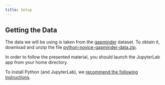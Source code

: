 ```yaml
---
title: Setup
---
```


## Getting the Data

The data we will be using is taken from the [gapminder] dataset.
To obtain it, download and unzip the file
[python-novice-gapminder-data.zip](files/python-novice-gapminder-data.zip).

In order to follow the presented material, you should launch the JupyterLab app from
your home directory.

To install Python (and JupyterLab), we [recommend the following instructions](https://researchguides.uoregon.edu/library_workshops/install_jupyterlab_desktop).




[gapminder]: https://en.wikipedia.org/wiki/Gapminder_Foundation



